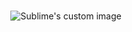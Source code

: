 ###
<p align="center">
  <img src="https://github.com/Joal1291/Joal1291/blob/main/2.gif" alt="Sublime's custom image" >
</p>
<!-- <p style="color:white">Yes I really love matrix that's one of my fav triolgy of all time</p> -->

  
<!--
**Joal1291/Joal1291** is a ✨ _special_ ✨ repository because its `README.md` (this file) appears on your GitHub profile.

Here are some ideas to get you started:

- 🔭 I’m currently working on ...
- 🌱 I’m currently learning ...
- 👯 I’m looking to collaborate on ...
- 🤔 I’m looking for help with ...
- 💬 Ask me about ...
- 📫 How to reach me: ...
- 😄 Pronouns: ...
- ⚡ Fun fact: ...
-->
